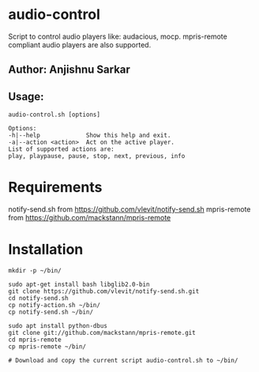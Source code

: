 # audio-control
Script to control audio players like: audacious, mocp. mpris-remote compliant audio players are also supported.

## Author: Anjishnu Sarkar
## Usage: 
    audio-control.sh [options]

    Options:
    -h|--help             Show this help and exit.
    -a|--action <action>  Act on the active player.
    List of supported actions are:
    play, playpause, pause, stop, next, previous, info
  
# Requirements
notify-send.sh from https://github.com/vlevit/notify-send.sh
mpris-remote from https://github.com/mackstann/mpris-remote

# Installation

    mkdir -p ~/bin/

    sudo apt-get install bash libglib2.0-bin
    git clone https://github.com/vlevit/notify-send.sh.git
    cd notify-send.sh
    cp notify-action.sh ~/bin/
    cp notify-send.sh ~/bin/

    sudo apt install python-dbus
    git clone git://github.com/mackstann/mpris-remote.git
    cd mpris-remote
    cp mpris-remote ~/bin/

    # Download and copy the current script audio-control.sh to ~/bin/
